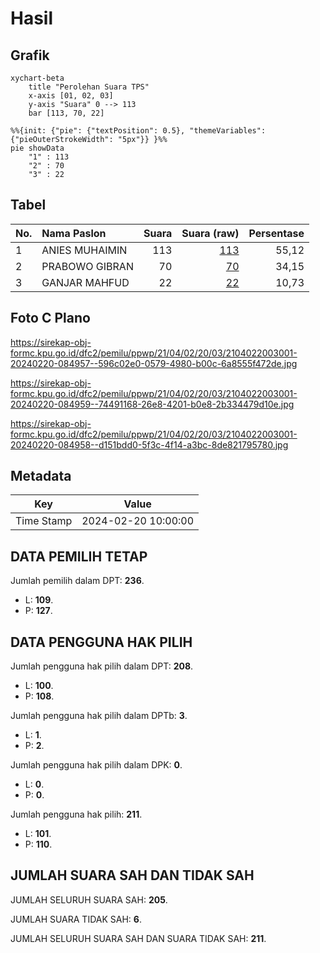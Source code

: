 # Hasil

## Grafik

```mermaid
xychart-beta
    title "Perolehan Suara TPS"
    x-axis [01, 02, 03]
    y-axis "Suara" 0 --> 113
    bar [113, 70, 22]
```

```mermaid
%%{init: {"pie": {"textPosition": 0.5}, "themeVariables": {"pieOuterStrokeWidth": "5px"}} }%%
pie showData
    "1" : 113
    "2" : 70
    "3" : 22
```

## Tabel

| No. | Nama Paslon    | Suara | Suara (raw) | Persentase |
|:--- |:-------------- | -----:| -----------:| ----------:|
| 1   | ANIES MUHAIMIN | 113   | [113][p-1]  | 55,12      |
| 2   | PRABOWO GIBRAN | 70    | [70][p-2]   | 34,15      |
| 3   | GANJAR MAHFUD  | 22    | [22][p-3]   | 10,73      |


[p-1]: https://github.com/gigit-pemilu/pemilu-2024-21-kepulauan-riau/blob/main/pilpres/hitung-suara/sub/21-kepulauan-riau/sub/04-lingga/sub/02-lingga/sub/2003-mepar/sub/001-tps/sub/paslon-1.txt
[p-2]: https://github.com/gigit-pemilu/pemilu-2024-21-kepulauan-riau/blob/main/pilpres/hitung-suara/sub/21-kepulauan-riau/sub/04-lingga/sub/02-lingga/sub/2003-mepar/sub/001-tps/sub/paslon-2.txt
[p-3]: https://github.com/gigit-pemilu/pemilu-2024-21-kepulauan-riau/blob/main/pilpres/hitung-suara/sub/21-kepulauan-riau/sub/04-lingga/sub/02-lingga/sub/2003-mepar/sub/001-tps/sub/paslon-3.txt

## Foto C Plano

https://sirekap-obj-formc.kpu.go.id/dfc2/pemilu/ppwp/21/04/02/20/03/2104022003001-20240220-084957--596c02e0-0579-4980-b00c-6a8555f472de.jpg

https://sirekap-obj-formc.kpu.go.id/dfc2/pemilu/ppwp/21/04/02/20/03/2104022003001-20240220-084959--74491168-26e8-4201-b0e8-2b334479d10e.jpg

https://sirekap-obj-formc.kpu.go.id/dfc2/pemilu/ppwp/21/04/02/20/03/2104022003001-20240220-084958--d151bdd0-5f3c-4f14-a3bc-8de821795780.jpg


## Metadata

| Key        | Value               |
| ---------- | ------------------- |
| Time Stamp | 2024-02-20 10:00:00 |


## DATA PEMILIH TETAP

Jumlah pemilih dalam DPT: **236**.
 * L: **109**.
 * P: **127**.

## DATA PENGGUNA HAK PILIH

Jumlah pengguna hak pilih dalam DPT: **208**.
 * L: **100**.
 * P: **108**.

Jumlah pengguna hak pilih dalam DPTb: **3**.
 * L: **1**.
 * P: **2**.

Jumlah pengguna hak pilih dalam DPK: **0**.
 * L: **0**.
 * P: **0**.

Jumlah pengguna hak pilih: **211**.
 * L: **101**.
 * P: **110**.

## JUMLAH SUARA SAH DAN TIDAK SAH

JUMLAH SELURUH SUARA SAH: **205**.

JUMLAH SUARA TIDAK SAH: **6**.

JUMLAH SELURUH SUARA SAH DAN SUARA TIDAK SAH: **211**.


